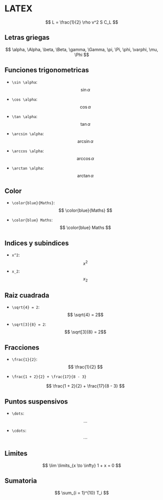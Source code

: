 

# LATEX

$$
L = \frac{1}{2} \rho v^2 S C_L
$$


## Letras griegas

$$
    \alpha, \Alpha, \beta, \Beta, \gamma, \Gamma, \pi, \Pi, \phi, \varphi, \mu, \Phi
$$

## Funciones trigonometricas

- `\sin \alpha`: $$ \sin \alpha $$
- `\cos \alpha`: $$ \cos \alpha $$
- `\tan \alpha`: $$ \tan \alpha $$

- `\arcsin \alpha`: $$ \arcsin \alpha $$
- `\arccos \alpha`: $$ \arccos \alpha $$
- `\arctan \alpha`: $$ \arctan \alpha $$

## Color

- `\color{blue}{Maths}`: $$ \color{blue}{Maths} $$

- `\color{blue} Maths`: $$ \color{blue} Maths $$



## Indices y subindices

- `x^2`: $$ x^2 $$
- `x_2`: $$ x_2 $$


## Raiz cuadrada

- `\sqrt{4} = 2`: $$ \sqrt{4} = 2$$

- `\sqrt[3]{8} = 2`: $$ \sqrt[3]{8} = 2$$



## Fracciones

- `\frac{1}{2}`: $$ \frac{1}{2} $$


- `\frac{1 + 2}{2} + \frac{17}{8 - 3}`

    $$
        \frac{1 + 2}{2} + \frac{17}{8 - 3}
    $$



## Puntos suspensivos

- `\dots`: $$\dots$$

- `\cdots`: $$\cdots$$


## Limites

$$
\lim \limits_{x \to \infty} 1 + x = 0
$$

## Sumatoria

$$
\sum_{i = 1}^{10} T_i
$$